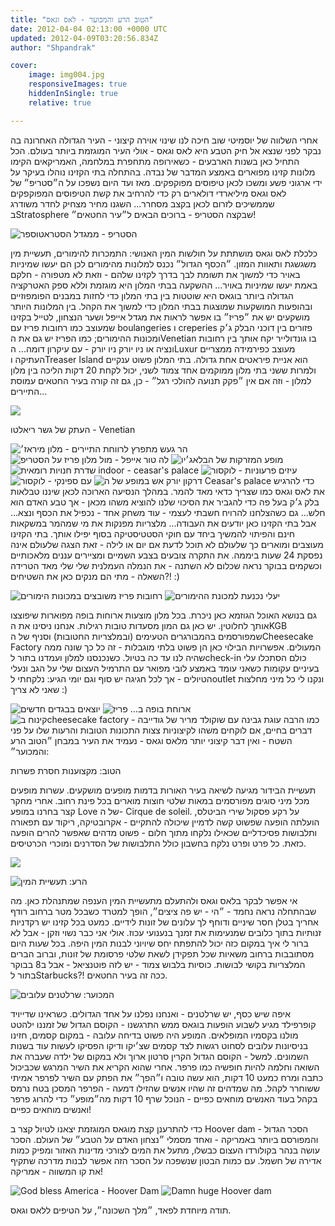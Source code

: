 ```yaml
---
title: "הטוב הרע והמכוער - לאס וגאס"
date: 2012-04-04 02:13:00 +0000 UTC
updated: 2012-04-09T03:20:56.834Z
author: "Shpandrak"

cover:
    image: img004.jpg
    responsiveImages: true
    hiddenInSingle: true
    relative: true

---
```


אחרי השלווה של יוסמיטי שוב חיכה לנו שינוי אוירה קיצוני - העיר הגדולה האחרונה בה נבקר לפני שנצא אל חיק הטבע היא לאס וגאס - אולי העיר המוגזמת ביותר בעולם. הכל התחיל כאן בשנות הארבעים - כשאירופה מתחפרת במלחמה, האמריקאים הקימו מלונות קזינו מפוארים באמצע המדבר של נבדה. בהתחלה בתי הקזינו נוהלו בעיקר על ידי ארגוני פשע ומשכו לכאן טיפוסים מפוקפקים. מאז ועד היום נשפכו על ה״סטריפ״ של לאס וגאס מיליארדי דולארים רק כדי להרחיב את קשת הטיפוסים המפוקפקים שממשיכים לזרום לכאן בקצב מסחרר... השגנו מחיר מצחיק לחדר משודרג בStratosphere שבקצה הסטריפ - ברוכים הבאים ל״עיר החטאים״!

![](img001.jpg "הסטריפ - ממגדל הסטראטוספר")


כלכלת לאס וגאס מושתתת על חולשות המין האנושי: התמכרות להימורים, תעשיית מין משגשגת ותאוות המזון. ״הכסף הגדול״ נכנס למלונות מהימורים לכן הם יעשו שמיניות באויר כדי למשוך את תשומת לבך בדרך לקזינו שלהם - וזאת לא מטפורה - חלקם באמת יעשו שמיניות באויר... ההשקעה בבתי המלון היא מוגזמת וללא ספק האטרקציה הגדולה ביותר בוגאס היא שוטטות בין בתי המלון כדי לחזות במבנים הפומפוזיים ובהופעות המושקעות שמוצגות בבתי המלון כדי למשוך את הקהל. בין המלונות היותר מושקעים יש את ״פריז״ בו אפשר לראות את מגדל אייפל ושער הנצחון, לטייל בקזינו שמעוצב כמו רחובות פריז עם boulangeries ו creperies פזורים בין דוכני הבלק ג׳ק ומכונות ההימורים; כמו הפריז יש גם את הVenetian בו גונדולייר יקח אותך בין רחובות ונציה או ניו יורק ניו יורק - עם עיקרון דומה... הLuxur מעוצב כפירמידה ממצריים העתיקה וTreaser Island הוא אניית פיראטים אחת גדולה. בתי המלון פשוט ענקיים ולמרות ששני בתי מלון ממוקמים אחד צמוד לשני, יכול לקחת 20 דקות הליכה בין מלון למלון - וזה אם אין ״פקק תנועה להולכי רגל״ - כן, גם זה קורה בעיר החטאים עמוסת התיירים...

![](img002.jpg)

העתק של גשר ריאלטו - Venetian

![](img003.jpg "הר געש מתפרץ לרווחת התיירים - מלון מיראז׳")
![](img004.jpg "לה טור אייפל - מול מלון פריז על הסטריפ")
![](img005.jpg "מופע המזרקות של הבלאג׳יו")
![](img006.jpg "שדרת חנויות רומאית indoor - ceasar's palace")
![](img007.jpg "עיזים פרעוניות - לוקסור")
![](img008.jpg "עם ספינקי - לוקסור")
![](img9.jpg "דרקון יורק אש במופע של ה Ceasar's palace")
כדי להרגיש את לאס וגאס כמו שצריך כדאי מאד להמר. במהלך הנסיעה הארוכה לכאן שיננו טבלאות בלק ג׳ק בעל פה כדי להגביר את הסיכוי שלנו להוציא משהו מכאן - אך טבע האדם הוא חלש... גם כשהצלחנו להרויח חשבתי לעצמי - עוד משחק אחד - נכפיל את הכסף ונצא... אבל בתי הקזינו כאן יודעים את העבודה... מלצריות מפנקות את מי שמהמר במשקאות חינם והפיתוי להמשיך ביחד עם חוקי הסטטיסטיקה בסוף יפילו אותך. בתי הקזינו מעוצבים ומוארים כך שלעולם לא תוכל לדעת אם יום או לילה - זאת הצגה שלעולם אינה נפסקת 24 שעות ביממה. את התקרה צובעים בצבע השמיים ומציירים עננים מלאכותיים וכשקמים בבוקר נראה שכלום לא השתנה - את הנמלה העמלנית שלי שלי מאד הטרידה השאלה - מתי הם מנקים כאן את השטיחים?! :)

![](img010.jpg "רחובות פריז משובצים במכונות הימורים")
![](img011.jpg "יעלי נכנעת למכונת ההימורים")

גם בנושא האוכל הגוזמא כאן ניכרת. בכל מלון מוצעות ארוחות בופה מפוארות שיפוצצו אותך לחלוטין. יש כאן גם המון מסעדות טובות רגילות. אנחנו ניסינו את הKGB שמפורסמים בהמבורגרים הטעימים (ובמלצריות החטובות) וסניף של הCheesecake Factory המעולים. אפשרויות הבילוי כאן הן פשוט בלתי מוגבלות - זה כל כך שונה ממה שהיה לנו עד כה בטיול. כשנכנסנו למלון ועמדנו בתור לcheck-in כולם הסתכלו עלי בעיניים עקומות כשאני עומד באמצע לובי מפואר עם התרמיל העצום שלי על הגב ונעלי הטיולים - אך לכל חגיגה יש סוף וגם יומי הגיע: נלקחתי לoutlet ונקנו לי כל מיני מחלצות שאני לא צריך :)

![](img012.jpg "יוצאים בבגדים חדשים")
![](img13.jpg "ארוחת בופה ב... פריז")
![](img14.jpg "קינוח בcheesecake factory - עוגת גבינה עם שוקולד מריר של גודייבה")
כמו הרבה דברים בחיים, אם לוקחים משהו לקיצוניות צצות התכונות הטובות והרעות שלו על פני השטח - ואין דבר קיצוני יותר מלאס וגאס - נעמיד את העיר במבחן ״הטוב הרע והמכוער״:

הטוב: מקצוענות חסרת פשרות

תעשיית הבידור מגיעה לשיאה בעיר האורות בדמות מופעים מושקעים. עשרות מופעים מכל מיני סוגים מפורסמים במאות שלטי חוצות מוארים בכל פינת רחוב. אחרי מחקר קצר בחרנו במופע Love של ה- Cirque de soleil. על רקע פסקול שירי הביטלס, הועלתה הופעה שפשוט קשה לדמיין שיכולה להתקיים - אקרובטיקה, ריקוד עם תפאורה ותלבושות פסיכדליים שכאילו נלקחו מתוך חלום - פשוט מדהים שאפשר להרים הופעה כזאת. כל פרט ופרט נלקח בחשבון כולל התלבושות של הסדרנים ומוכרי הכרטיסים.

![](img015.jpg)

![](img016.jpg "הרע: תעשיית המין")

אי אפשר לבקר בלאס וגאס ולהתעלם מתעשיית המין הענפה שמתנהלת כאן. מה שבהתחלה נראה נחמד - ״הי - יש פה ציצים״, הופך למטרד כשבכל מטר ברחוב רודף אחריך בטלן חסר שיניים ודוחף לך עלונים של זונות לידיים. כמעט בכל קזינו יש רקדניות זנותיות בתוך כלובים שמנעימות את זמנך בנענועי עכוז. אולי אני כבר נשוי וזקן - אבל לא ברור לי איך במקום כזה יכול להתפתח יחס שיויוני לבנות המין היפה. בכל שעות היום מסתובבות ברחוב משאיות שכל תפקידן לשאת שלטי פרסומת של זונות, וברוב הברים המלצריות בקושי לבושות. כוסיות בלבוש צמוד - יש לזה פוטנציאל - אבל ב8 בבוקר בתור לStarbucks?! ככה זה בעיר החטאים.

![](img017.jpg "המכוער: שרלטנים עלובים")

איפה שיש כסף, יש שרלטנים - ואנחנו נפלנו על אחד הגדולים. כשראינו שדייויד קופרפילד מגיע לשבוע הופעות בוגאס ממש התרגשנו - הקוסם הגדול של זמננו ילהטט מולנו בקסמיו המופלאים. המופע היה פשוט בדיחה עלובה - במקום קסמים, חזינו בניסיונות עלובים לסחוט רגשות לצד קסמים שצ׳יקו ודיקו הפסיקו לעשות עוד בשנות השמונים. למשל - הקוסם הגדול הקרין סרטון ארוך ולא במקום של ילדה שעברה את השואה וחלמה להיות חופשיה כמו פרפר. אחרי שהוא הקריא את השיר המרגש שכביכול כתבה ומרח כמעט 10 דקות, הוא עשה טובה ו״הפך״ את הפתק עם השיר לפרפר אמיתי ששוחרר לקהל. מה שמדהים זה שהיו אנשים שהזילו דמעה - הפרפר המסכן בטח נרמס בקהל בעוד האנשים מוחאים כפיים - הנוכל שרף 10 דקות מה״מופע״ כדי להרוג פרפר ואנשים מוחאים כפיים!

כדי להתרענן קצת מוגאס המוגזמת יצאנו לטיול קצר ב Hoover dam - הסכר הגדול והמפורסם ביותר באמריקה - ואחד מסמלי ״נצחון האדם על הטבע״ של העולם. הסכר עושה בנהר בקולורדו העצום כבשלו, מתעל את המים לצורכי מדינות האזור ומפיק כמות אדירה של חשמל. עם כמות הבטון שנשפכה על הסכר הזה אפשר לבנות מדרכה שתקיף את קו המשווה - אמריקה!

![](img018.jpg "God bless America - Hoover Dam")
![](img019.jpg "Damn huge Hoover dam")
 

תודה מיוחדת לפאד, ״מלך השכונה״, על הטיפים ללאס וגאס.
